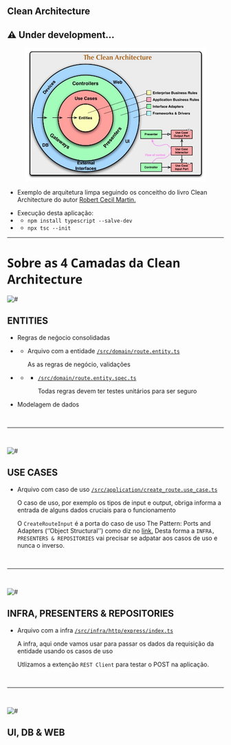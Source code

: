 ## Clean Architecture

## :warning: Under development...

<p align="center">
<img  width=422 src="https://raw.githubusercontent.com/guilhermeforprojeto/clean_architecture/main/public/img/CleanArchitecture.jpg" ></img>

- Exemplo de arquitetura limpa seguindo os conceitho do livro Clean Architecture do autor <a href="https://en.wikipedia.org/wiki/Robert_C._Martin"> Robert Cecil Martin.</a>
</p>

- Execução desta aplicação:
- - `npm install typescript --salve-dev`
- - `npx tsc --init`

<hr>
</hr>

<h1 style="font-family: 'Sans';"> Sobre as 4 Camadas da Clean Architecture </h1>

![#](https://placehold.co/380x1/ffa500/ffa500.png)

## ENTITIES

- Regras de neǵocio consolidadas
- - Arquivo com a entidade <a href="https://github.com/guilhermeforprojeto/clean_architecture/blob/main/src/domain/route.entity.ts"> `/src/domain/route.entity.ts` </a><p> As as regras de negócio, validações</p>
- - - <a href="https://github.com/guilhermeforprojeto/clean_architecture/blob/main/src/domain/route.entity.spec.ts"> `/src/domain/route.entity.spec.ts` </a> <p>Todas regras devem ter testes unitários para ser seguro</p>

- Modelagem de dados

</p>
<br>
<hr>
<br>

![#](https://placehold.co/380x1/f87a58/f87a58.png)

## USE CASES

- Arquivo com caso de uso <a href="https://github.com/guilhermeforprojeto/clean_architecture/blob/main/src/application/create_route.use_case.ts"> `/src/application/create_route.use_case.ts` </a><p> O caso de uso, por exemplo os tipos de input e output, obriga informa a entrada de alguns dados cruciais para o funcionamento</p><p>O `CreateRouteInput` é a porta do caso de uso The Pattern: Ports and Adapters (‘’Object Structural’’) como diz no <a href="https://alistair.cockburn.us/hexagonal-architecture/">link.</a> Desta forma a `INFRA, PRESENTERS & REPOSITORIES` vai precisar se adpatar aos casos de uso e nunca o inverso.

</p>
<br>
<hr>
<br>

![#](https://placehold.co/380x1/7ee23b/7ee23b.png)

## INFRA, PRESENTERS & REPOSITORIES

- Arquivo com a infra <a href="https://github.com/guilhermeforprojeto/clean_architecture/blob/main/src/infra/http/express/index.ts"> `/src/infra/http/express/index.ts` </a><p> A infra, aqui onde vamos usar para passar os dados da requisição da entidade usando os casos de uso</p><p>Utlizamos a extenção `REST Client` para testar o POST na aplicação.</p>

</p>
<br>
<hr>
<br>

![#](https://placehold.co/380x1/c6e2ff/c6e2ff.png)

## UI, DB & WEB

